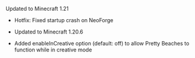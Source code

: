 Updated to Minecraft 1.21

- Hotfix: Fixed startup crash on NeoForge

- Updated to Minecraft 1.20.6
- Added enableInCreative option (default: off) to allow Pretty Beaches to function while in creative mode